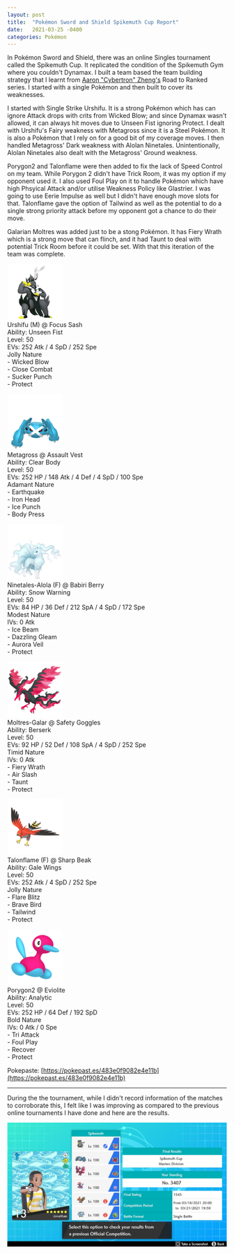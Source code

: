 ```yaml
---
layout: post
title:  "Pokémon Sword and Shield Spikemuth Cup Report"
date:   2021-03-25 -0400
categories: Pokémon
---
```

<link rel="stylesheet" href="/assets/pokemon.css">

In Pokémon Sword and Shield, there was an online Singles tournament called the Spikemuth Cup. It replicated the condition of the Spikemuth Gym where you couldn't Dynamax. I built a team based the team building strategy that I learnt from [Aaron "Cybertron" Zheng's](https://twitter.com/CybertronVGC) Road to Ranked series. I started with a single Pokémon and then built to cover its weaknesses.

I started with Single Strike Urshifu. It is a strong Pokémon which has can ignore Attack drops with crits from Wicked Blow; and since Dynamax wasn't allowed, it can always hit moves due to Unseen Fist ignoring Protect.
I dealt with Urshifu's Fairy weakness with Metagross since it is a Steel Pokémon. It is also a Pokémon that I rely on for a good bit of my coverage moves. I then handled Metagross' Dark weakness with Alolan Ninetales. Unintentionally, Alolan Ninetales also dealt with the Metagross' Ground weakness.

Porygon2 and Talonflame were then added to fix the lack of Speed Control on my team. While Porygon 2 didn't have Trick Room, it was my option if my opponent used it. I also used Foul Play on it to handle Pokémon which have high Phsyical Attack and/or utilise Weakness Policy like Glastrier. I was going to use Eerie Impulse as well but I didn't have enough move slots for that. Talonflame gave the option of Tailwind as well as the potential to do a single strong priority attack before my opponent got a chance to do their move.

Galarian Moltres was added just to be a stong Pokémon. It has Fiery Wrath which is a strong move that can flinch, and it had Taunt to deal with potential Trick Room before it could be set. With that this iteration of the team was complete.

<div id="team" markdown="1">

![Single Strike Urshifu](/images/pokemon/sprites/892-urshifu-single-strike.png) <br>
Urshifu (M) @ Focus Sash <br>
Ability: Unseen Fist <br>
Level: 50 <br>
EVs: 252 Atk / 4 SpD / 252 Spe <br>
Jolly Nature <br>
\- Wicked Blow <br>
\- Close Combat <br>
\- Sucker Punch <br>
\- Protect <br>

![Metagross](/images/pokemon/sprites/376-metagross.png) <br>
Metagross @ Assault Vest <br>
Ability: Clear Body <br>
Level: 50 <br>
EVs: 252 HP / 148 Atk / 4 Def / 4 SpD / 100 Spe <br>
Adamant Nature <br>
\- Earthquake <br>
\- Iron Head <br>
\- Ice Punch <br>
\- Body Press <br>

![Alolan Ninetales](/images/pokemon/sprites/038-ninetales-alolan.png) <br>
Ninetales-Alola (F) @ Babiri Berry <br>
Ability: Snow Warning <br>
Level: 50 <br>
EVs: 84 HP / 36 Def / 212 SpA / 4 SpD / 172 Spe <br>
Modest Nature <br>
IVs: 0 Atk <br>
\- Ice Beam <br>
\- Dazzling Gleam <br>
\- Aurora Veil <br>
\- Protect <br>

![Galarian Moltres](/images/pokemon/sprites/146-moltres-galarian.png) <br>
Moltres-Galar @ Safety Goggles <br>
Ability: Berserk <br>
Level: 50 <br>
EVs: 92 HP / 52 Def / 108 SpA / 4 SpD / 252 Spe <br>
Timid Nature <br>
IVs: 0 Atk <br>
\- Fiery Wrath <br>
\- Air Slash <br>
\- Taunt <br>
\- Protect <br>

![Talonflame](/images/pokemon/sprites/663-talonflame.png) <br>
Talonflame (F) @ Sharp Beak <br>
Ability: Gale Wings <br>
Level: 50 <br>
EVs: 252 Atk / 4 SpD / 252 Spe <br>
Jolly Nature <br>
\- Flare Blitz <br>
\- Brave Bird <br>
\- Tailwind <br>
\- Protect <br>

![Porygon2](/images/pokemon/sprites/233-porygon2.png) <br>
Porygon2 @ Eviolite <br>
Ability: Analytic <br>
Level: 50 <br>
EVs: 252 HP / 64 Def / 192 SpD <br>
Bold Nature <br>
IVs: 0 Atk / 0 Spe <br>
\- Tri Attack <br>
\- Foul Play <br>
\- Recover <br>
\- Protect <br>

</div>

Pokepaste: [https://pokepast.es/483e0f9082e4e11b](https://pokepast.es/483e0f9082e4e11b) <br>

<hr>

During the the tournament, while I didn't record information of the matches to corroborate this, I felt like I was improving as compared to the previous online tournaments I have done and here are the results.

![Results](/images/pokemon/2021_03_25_splikemuth_cup_results.jpg)

